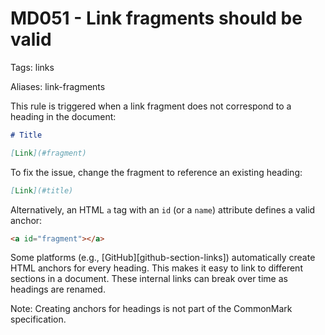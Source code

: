 # MD051 - Link fragments should be valid

Tags: links

Aliases: link-fragments

This rule is triggered when a link fragment does not correspond to a heading
in the document:

```markdown
# Title

[Link](#fragment)
```

To fix the issue, change the fragment to reference an existing heading:

```markdown
[Link](#title)
```

Alternatively, an HTML `a` tag with an `id` (or a `name`) attribute defines a
valid anchor:

```markdown
<a id="fragment"></a>
```

Some platforms (e.g., [GitHub][github-section-links]) automatically create HTML
anchors for every heading. This makes it easy to link to different sections in
a document. These internal links can break over time as headings are renamed.

Note: Creating anchors for headings is not part of the CommonMark specification.